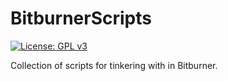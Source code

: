 # BitburnerScripts

[![License: GPL v3](https://img.shields.io/badge/License-GPLv3-blue.svg)](https://www.gnu.org/licenses/gpl-3.0)

Collection of scripts for tinkering with in Bitburner.

